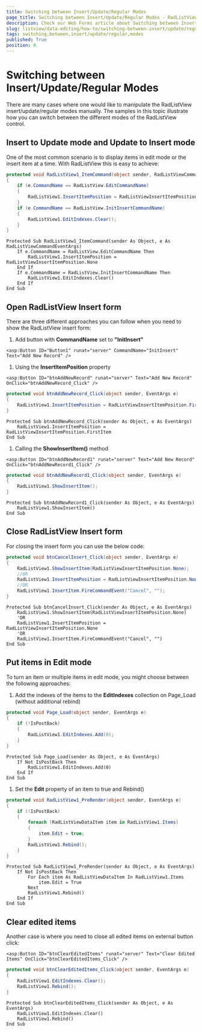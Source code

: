 ```yaml
---
title: Switching between Insert/Update/Regular Modes
page_title: Switching between Insert/Update/Regular Modes - RadListView
description: Check our Web Forms article about Switching between Insert/Update/Regular Modes.
slug: listview/data-editing/how-to/switching-between-insert/update/regular-modes
tags: switching,between,insert/update/regular,modes
published: True
position: 0
---
```


# Switching between Insert/Update/Regular Modes



There are many cases where one would like to manipulate the RadListView insert/update/regular modes manually. The samples in this topic illustrate how you can switch between the different modes of the RadListView control.

## Insert to Update mode and Update to Insert mode

One of the most common scenario is to display items in edit mode or the insert item at a time. With RadListView this is easy to achieve:



````C#
protected void RadListView1_ItemCommand(object sender, RadListViewCommandEventArgs e)
{
    if (e.CommandName == RadListView.EditCommandName)
    {
        RadListView1.InsertItemPosition = RadListViewInsertItemPosition.None;
    }
    if (e.CommandName == RadListView.InitInsertCommandName)
    {
        RadListView1.EditIndexes.Clear();
    }
}
````
````VB
Protected Sub RadListView1_ItemCommand(sender As Object, e As RadListViewCommandEventArgs)
    If e.CommandName = RadListView.EditCommandName Then
        RadListView1.InsertItemPosition = RadListViewInsertItemPosition.None
    End If
    If e.CommandName = RadListView.InitInsertCommandName Then
        RadListView1.EditIndexes.Clear()
    End If
End Sub
````



## Open RadListView Insert form

There are three different approaches you can follow when you need to show the RadListView insert form:

1. Add button with **CommandName** set to **"InitInsert"**

````ASP.NET
<asp:Button ID="Button1" runat="server" CommandName="InitInsert" Text="Add New Record" />
````



1. Using the **InsertItemPosition** property

````ASP.NET
<asp:Button ID="btnAddNewRecord" runat="server" Text="Add New Record" OnClick="btnAddNewRecord_Click" />
````





````C#
protected void btnAddNewRecord_Click(object sender, EventArgs e)
{
    RadListView1.InsertItemPosition = RadListViewInsertItemPosition.FirstItem;
}
````
````VB
Protected Sub btnAddNewRecord_Click(sender As Object, e As EventArgs)
    RadListView1.InsertItemPosition = RadListViewInsertItemPosition.FirstItem
End Sub
````



1. Calling the **ShowInsertItem()** method

````ASP.NET
<asp:Button ID="btnAddNewRecord1" runat="server" Text="Add New Record" OnClick="btnAddNewRecord1_Click" />
````





````C#
protected void btnAddNewRecord1_Click(object sender, EventArgs e)
{
    RadListView1.ShowInsertItem();
}
````
````VB
Protected Sub btnAddNewRecord1_Click(sender As Object, e As EventArgs)
    RadListView1.ShowInsertItem()
End Sub
````



## Close RadListView Insert form

For closing the insert form you can use the below code:



````C#
protected void btnCancelInsert_Click(object sender, EventArgs e)
{
    RadListView1.ShowInsertItem(RadListViewInsertItemPosition.None);
    //OR
    RadListView1.InsertItemPosition = RadListViewInsertItemPosition.None;
    //OR
    RadListView1.InsertItem.FireCommandEvent("Cancel", "");
}
````
````VB
Protected Sub btnCancelInsert_Click(sender As Object, e As EventArgs)
    RadListView1.ShowInsertItem(RadListViewInsertItemPosition.None)
    'OR
    RadListView1.InsertItemPosition = RadListViewInsertItemPosition.None
    'OR
    RadListView1.InsertItem.FireCommandEvent("Cancel", "")
End Sub
````



## Put items in Edit mode

To turn an item or multiple items in edit mode, you might choose between the following approaches:

1. Add the indexes of the items to the **EditIndexes** collection on Page_Load (without additional rebind)



````C#
protected void Page_Load(object sender, EventArgs e)
{
    if (!IsPostBack)
    {
        RadListView1.EditIndexes.Add(0);
    }
}
````
````VB
Protected Sub Page_Load(sender As Object, e As EventArgs)
    If Not IsPostBack Then
        RadListView1.EditIndexes.Add(0)
    End If
End Sub
````



1. Set the **Edit** property of an item to true and Rebind()



````C#
protected void RadListView1_PreRender(object sender, EventArgs e)
{
    if (!IsPostBack)
    {
        foreach (RadListViewDataItem item in RadListView1.Items)
        {
            item.Edit = true;
        }
        RadListView1.Rebind();
    }
}
````
````VB
Protected Sub RadListView1_PreRender(sender As Object, e As EventArgs)
    If Not IsPostBack Then
        For Each item As RadListViewDataItem In RadListView1.Items
            item.Edit = True
        Next
        RadListView1.Rebind()
    End If
End Sub
````



## Clear edited items

Another case is where you need to close all edited items on external button click:

````ASP.NET
<asp:Button ID="btnClearEditedItems" runat="server" Text="Clear Edited Items" OnClick="btnClearEditedItems_Click" />
````





````C#
protected void btnClearEditedItems_Click(object sender, EventArgs e)
{
    RadListView1.EditIndexes.Clear();
    RadListView1.Rebind();
}
````
````VB
Protected Sub btnClearEditedItems_Click(sender As Object, e As EventArgs)
    RadListView1.EditIndexes.Clear()
    RadListView1.Rebind()
End Sub
````

  
